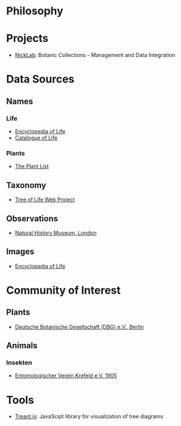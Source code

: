 <!-- TITLE: A-PART-OF-NATURE -->
<!-- SUBTITLE: Although it often feels as if we were apart from nature, we are indeed a part of nature! -->

# Philosophy
# Projects
* [NickLab](/nick-lab): Botanic Collections - Management and Data Integration

# Data Sources
## Names
### Life
* [Encyclopedia of Life](http://www.eol.org)
* [Catalogue of Life](http://www.catalogueoflife.org/)
### Plants
* [The Plant List](http://www.theplantlist.org/)
## Taxonomy
* [Tree of Life Web Project](http://tolweb.org/tree/)
## Observations
* [Natural History Museum, London](http://data.nhm.ac.uk/)
## Images
* [Encyclopedia of Life](http://www.eol.org)

# Community of Interest
## Plants
* [Deutsche Botanische Gesellschaft (DBG) e.V., Berlin](https://www.deutsche-botanische-gesellschaft.de/)
## Animals
### Insekten
* [Entomologischer Verein Krefeld e.V. 1905](http://www.entomologica.org/)
# Tools
* [Treant.js](http://fperucic.github.io/treant-js/): JavaScipt library for visualization of tree diagrams